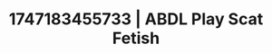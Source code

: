 ---
categories:
- Roleplay seduction
- Artistic control
- Raw connection
- Afterglow vibes
- Mask kink
image: /assets/images/1747183455733.jpg
layout: post
seo:
  description: Featured content with premium ABDL Play, Scat Fetish. HD images available.
  keywords: ABDL Play, Scat Fetish
  og_image: /assets/images/1747183455733.jpg
  schema_type: VisualArtwork
tags:
- ABDL Play
- Scat Fetish
- '#1747183455733'
title: 1747183455733 | ABDL Play Scat Fetish
---